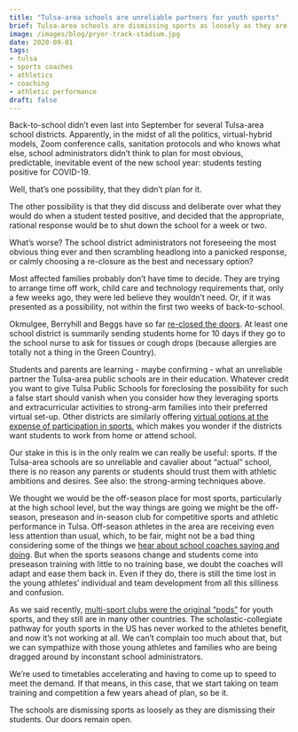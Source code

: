 ```yaml
---
title: "Tulsa-area schools are unreliable partners for youth sports"
brief: Tulsa-area schools are dismissing sports as loosely as they are dismissing their students.
image: /images/blog/pryor-track-stadium.jpg
date: 2020-09-01
tags:
- tulsa
- sports coaches
- athletics
- coaching
- athletic performance
draft: false
---
```

Back-to-school didn’t even last into September for several Tulsa-area school districts. Apparently, in the midst of all the politics, virtual-hybrid models, Zoom conference calls, sanitation protocols and who knows what else, school administrators didn’t think to plan for most obvious, predictable, inevitable event of the new school year: students testing positive for COVID-19.

Well, that’s one possibility, that they didn’t plan for it.

The other possibility is that they did discuss and deliberate over what they would do when a student tested positive, and decided that the appropriate, rational response would be to shut down the school for a week or two.

What’s worse? The school district administrators not foreseeing the most obvious thing ever and then scrambling headlong into a panicked response, or calmly choosing a re-closure as the best and necessary option?

Most affected families probably don’t have time to decide. They are trying to arrange time off work, child care and technology requirements that, only a few weeks ago, they were led believe they wouldn’t need. Or, if it was presented as a possibility, not within the first two weeks of back-to-school.

Okmulgee, Berryhill and Beggs have so far [re-closed the doors](https://ktul.com/news/coronavirus). At least one school district is summarily sending students home for 10 days if they go to the school nurse to ask for tissues or cough drops (because allergies are totally not a thing in the Green Country). 

Students and parents are learning - maybe confirming - what an unreliable partner the Tulsa-area public schools are in their education. Whatever credit you want to give Tulsa Public Schools for foreclosing the possibility for such a false start should vanish when you consider how they leveraging sports and extracurricular activities to strong-arm families into their preferred virtual set-up. Other districts are similarly offering [virtual options at the expense of participation in sports](https://tulsaathleticsclub.com/blog/tulsa-public-schools-athletes-join-us/), which makes you wonder if the districts want students to work from home or attend school. 

Our stake in this is in the only realm we can really be useful: sports. If the Tulsa-area schools are so unreliable and cavalier about “actual” school, there is no reason any parents or students should trust them with athletic ambitions and desires. See also: the strong-arming techniques above.

We thought we would be the off-season place for most sports, particularly at the high school level, but the way things are going we might be the off-season, preseason and in-season club for competitive sports and athletic performance in Tulsa. Off-season athletes in the area are receiving even less attention than usual, which, to be fair, might not be a bad thing considering some of the things we [hear about school coaches saying and doing](https://tulsaathleticsclub.com/blog/heard-tulsa-tracks-sprinters-cross-country/). But when the sports seasons change and students come into preseason training with little to no training base, we doubt the coaches will adapt and ease them back in. Even if they do, there is still the time lost in the young athletes’ individual and team development from all this silliness and confusion.

As we said recently, [multi-sport clubs were the original “pods”](https://tulsaathleticsclub.com/blog/tulsa-athletics-club-sports-pod/) for youth sports, and they still are in many other countries. The scholastic-collegiate pathway for youth sports in the US has never worked to the athletes benefit, and now it’s not working at all. We can’t complain too much about that, but we can sympathize with those young athletes and families who are being dragged around by inconstant school administrators.

We’re used to timetables accelerating and having to come up to speed to meet the demand. If that means, in this case, that we start taking on team training and competition a few years ahead of plan, so be it. 

The schools are dismissing sports as loosely as they are dismissing their students. Our doors remain open. 
